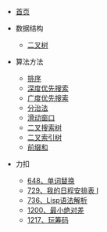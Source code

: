 * [首页](home.md)
* 数据结构
    * [二叉树](datastruct/bTree.md)

* 算法方法
    * [排序](method/sort.md)
    * [深度优先搜索](method/dfs.md)
    * [广度优先搜索](method/bfs.md)
    * [分治法](method/dac.md)
    * [滑动窗口](method/window.md)
    * [二叉搜索树](method/bst.md)
    * [二叉索引树](method/bit.md)
    * [前缀和](method/ps.md)

* 力扣
    * [648、单词替换](leetcode/648单词替换_readme.md)
    * [729、我的日程安排表 I](leetcode/729我的日程安排表I_readme.md)
    * [736、Lisp语法解析](leetcode/736Lisp语法解析_readme.md)
    * [1200、最小绝对差](leetcode/1200最小绝对差_readme.md)
    * [1217、玩筹码](leetcode/1217玩筹码_readme.md)
